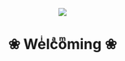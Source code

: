 <p align="center">
<img src="https://24.media.tumblr.com/0be89f47305f8e6469ab86c7e5090d21/tumblr_n1m44pDdp21t0hdd4o1_500.gif"/>
</p>

<h1 align="center">❀ Weͥlcͣoͫming ❀</h1>
